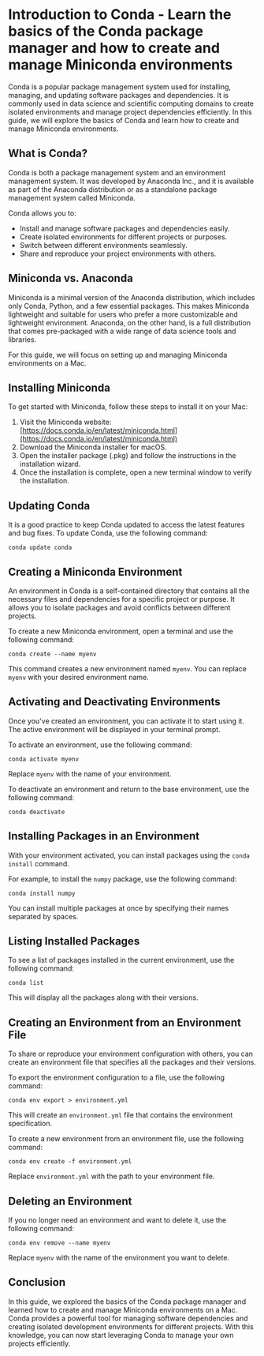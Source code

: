 # Introduction to Conda - Learn the basics of the Conda package manager and how to create and manage Miniconda environments

Conda is a popular package management system used for installing, managing, and updating software packages and dependencies. It is commonly used in data science and scientific computing domains to create isolated environments and manage project dependencies efficiently. In this guide, we will explore the basics of Conda and learn how to create and manage Miniconda environments.

## What is Conda?

Conda is both a package management system and an environment management system. It was developed by Anaconda Inc., and it is available as part of the Anaconda distribution or as a standalone package management system called Miniconda.

Conda allows you to:

- Install and manage software packages and dependencies easily.
- Create isolated environments for different projects or purposes.
- Switch between different environments seamlessly.
- Share and reproduce your project environments with others.

## Miniconda vs. Anaconda

Miniconda is a minimal version of the Anaconda distribution, which includes only Conda, Python, and a few essential packages. This makes Miniconda lightweight and suitable for users who prefer a more customizable and lightweight environment. Anaconda, on the other hand, is a full distribution that comes pre-packaged with a wide range of data science tools and libraries.

For this guide, we will focus on setting up and managing Miniconda environments on a Mac.

## Installing Miniconda

To get started with Miniconda, follow these steps to install it on your Mac:

1. Visit the Miniconda website: [https://docs.conda.io/en/latest/miniconda.html](https://docs.conda.io/en/latest/miniconda.html)
2. Download the Miniconda installer for macOS.
3. Open the installer package (.pkg) and follow the instructions in the installation wizard.
4. Once the installation is complete, open a new terminal window to verify the installation.

## Updating Conda

It is a good practice to keep Conda updated to access the latest features and bug fixes. To update Conda, use the following command:

```shell
conda update conda
```

## Creating a Miniconda Environment

An environment in Conda is a self-contained directory that contains all the necessary files and dependencies for a specific project or purpose. It allows you to isolate packages and avoid conflicts between different projects.

To create a new Miniconda environment, open a terminal and use the following command:

```shell
conda create --name myenv
```

This command creates a new environment named `myenv`. You can replace `myenv` with your desired environment name.

## Activating and Deactivating Environments

Once you've created an environment, you can activate it to start using it. The active environment will be displayed in your terminal prompt.

To activate an environment, use the following command:

```shell
conda activate myenv
```

Replace `myenv` with the name of your environment.

To deactivate an environment and return to the base environment, use the following command:

```shell
conda deactivate
```

## Installing Packages in an Environment

With your environment activated, you can install packages using the `conda install` command.

For example, to install the `numpy` package, use the following command:

```shell
conda install numpy
```

You can install multiple packages at once by specifying their names separated by spaces.

## Listing Installed Packages

To see a list of packages installed in the current environment, use the following command:

```shell
conda list
```

This will display all the packages along with their versions.

## Creating an Environment from an Environment File

To share or reproduce your environment configuration with others, you can create an environment file that specifies all the packages and their versions.

To export the environment configuration to a file, use the following command:

```shell
conda env export > environment.yml
```

This will create an `environment.yml` file that contains the environment specification.

To create a new environment from an environment file, use the following command:

```shell
conda env create -f environment.yml
```

Replace `environment.yml` with the path to your environment file.

## Deleting an Environment

If you no longer need an environment and want to delete it, use the following command:

```shell
conda env remove --name myenv
```

Replace `myenv` with the name of the environment you want to delete.

## Conclusion

In this guide, we explored the basics of the Conda package manager and learned how to create and manage Miniconda environments on a Mac. Conda provides a powerful tool for managing software dependencies and creating isolated development environments for different projects. With this knowledge, you can now start leveraging Conda to manage your own projects efficiently.